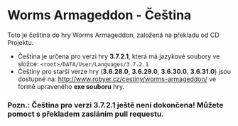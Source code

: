 # Worms Armageddon - Čeština

Toto je čeština do hry Worms Armageddon, založená na překladu od CD Projektu.

* Čeština je určena pro verzi hry **3.7.2.1**, která má jazykové soubory ve složce: `<root>/DATA/User/Languages/3.7.2.1`
* Češtiny pro starší verze hry (**3.6.28.0**, **3.6.29.0**, **3.6.30.0**, **3.6.31.0**) jsou dostupné na: http://www.robyer.cz/cestiny/worms-armageddon/ ve formě upraveného **exe souboru** hry.


### Pozn.: Čeština pro verzi 3.7.2.1 ještě není dokončena! Můžete pomoct s překladem zasláním pull requestu.
